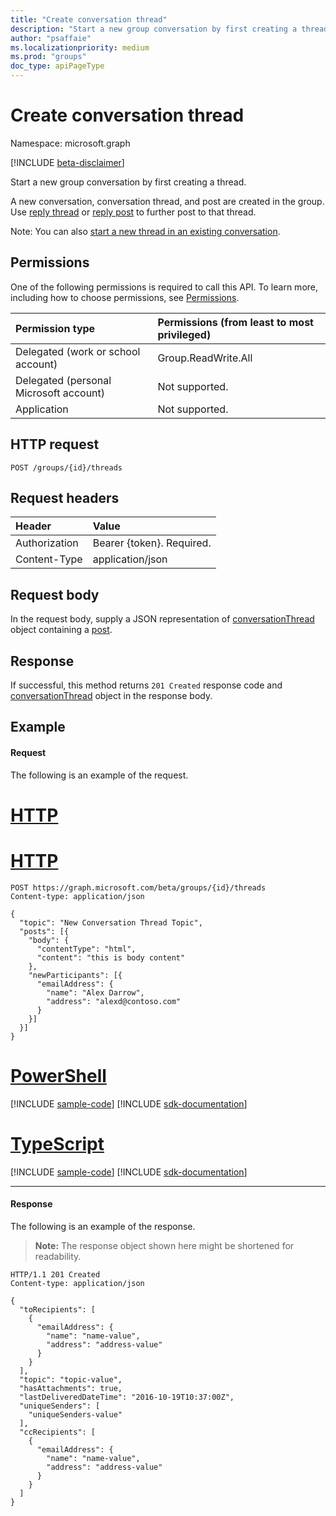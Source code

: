```yaml
---
title: "Create conversation thread"
description: "Start a new group conversation by first creating a thread. "
author: "psaffaie"
ms.localizationpriority: medium
ms.prod: "groups"
doc_type: apiPageType
---
```


# Create conversation thread

Namespace: microsoft.graph

[!INCLUDE [beta-disclaimer](../../includes/beta-disclaimer.md)]

Start a new group conversation by first creating a thread.

A new conversation, conversation thread, and post are created in the group. Use [reply thread](conversationthread-reply.md) or [reply post](post-reply.md) to further post to that thread.

Note: You can also [start a new thread in an existing conversation](conversation-post-threads.md).

## Permissions

One of the following permissions is required to call this API. To learn more, including how to choose permissions, see [Permissions](/graph/permissions-reference).

| Permission type                        | Permissions (from least to most privileged) |
| :------------------------------------- | :------------------------------------------ |
| Delegated (work or school account)     | Group.ReadWrite.All                         |
| Delegated (personal Microsoft account) | Not supported.                              |
| Application                            | Not supported.                              |

## HTTP request

<!-- { "blockType": "ignored" } -->

```http
POST /groups/{id}/threads
```

## Request headers

| Header        | Value                     |
| :------------ | :------------------------ |
| Authorization | Bearer {token}. Required. |
| Content-Type  | application/json          |

## Request body

In the request body, supply a JSON representation of [conversationThread](../resources/conversationthread.md) object containing a [post](../resources/post.md).

## Response

If successful, this method returns `201 Created` response code and [conversationThread](../resources/conversationthread.md) object in the response body.

## Example

#### Request

The following is an example of the request.

# [HTTP](#tab/http)

# [HTTP](#tab/http)
<!-- {
  "blockType": "request",
  "name": "create_conversationthread_from_group"
}-->

```http
POST https://graph.microsoft.com/beta/groups/{id}/threads
Content-type: application/json

{
  "topic": "New Conversation Thread Topic",
  "posts": [{
    "body": {
      "contentType": "html",
      "content": "this is body content"
    },
    "newParticipants": [{
      "emailAddress": {
        "name": "Alex Darrow",
        "address": "alexd@contoso.com"
      }
    }]
  }]
}
```

# [PowerShell](#tab/powershell)
[!INCLUDE [sample-code](../includes/snippets/powershell/create-conversationthread-from-group-powershell-snippets.md)]
[!INCLUDE [sdk-documentation](../includes/snippets/snippets-sdk-documentation-link.md)]

# [TypeScript](#tab/typescript)
[!INCLUDE [sample-code](../includes/snippets/typescript/create-conversationthread-from-group-typescript-snippets.md)]
[!INCLUDE [sdk-documentation](../includes/snippets/snippets-sdk-documentation-link.md)]

---


#### Response

The following is an example of the response.

> **Note:** The response object shown here might be shortened for readability.

<!-- {
  "blockType": "response",
  "truncated": true,
  "@odata.type": "microsoft.graph.conversationThread"
} -->

```http
HTTP/1.1 201 Created
Content-type: application/json

{
  "toRecipients": [
    {
      "emailAddress": {
        "name": "name-value",
        "address": "address-value"
      }
    }
  ],
  "topic": "topic-value",
  "hasAttachments": true,
  "lastDeliveredDateTime": "2016-10-19T10:37:00Z",
  "uniqueSenders": [
    "uniqueSenders-value"
  ],
  "ccRecipients": [
    {
      "emailAddress": {
        "name": "name-value",
        "address": "address-value"
      }
    }
  ]
}
```

<!-- uuid: 8fcb5dbc-d5aa-4681-8e31-b001d5168d79
2015-10-25 14:57:30 UTC -->
<!--
{
  "type": "#page.annotation",
  "description": "Create thread",
  "keywords": "",
  "section": "documentation",
  "tocPath": "",
  "suppressions": [
  ]
}
-->
